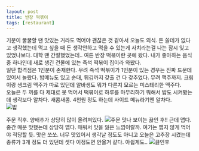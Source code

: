 ```yaml
---
layout: post
title: 반장 떡볶이
tags: [restaurant]
---
```

기분이 꿀꿀할 땐 맛있는 거라도 먹어야 괜찮은 것 같아서 오늘도 외식. 돈 쓸데가 없다고 생각했는데 먹고 싶을 때 돈 생각안하고 먹을 수 있는게 사치라는걸 나는 잠시 잊고 있었나보다. 대학 땐 간절했었는데.. 여튼 반장 떡볶이란 곳에 왔다. 내가 좋아하는 음식 중 하나인데 새로 생긴 건물에 있는 즉석 떡볶이 집이라 와봤다.      
일단 합격점은 1인분이 존재한다. 무려 즉석 떡볶이가 1인분이 있는 경우는 진짜 드문데 있어서 놀랐다. 밥메뉴도 있고 순대, 튀김까지 갖출 건 다 갖추었다. 무려 맥주까지. 크림이랑 생크림 맥주가 따로 있던데 알바생도 뭐가 다른지 모르는 미스테리한 맥주다.      
오늘은 두 끼를 다 제대로 못 먹어서 떡볶이로 하루를 마무리하기 뭐해서 밥도 시켜봤는데 생각보다 알차다. 새콤새콤. 4천원 정도 하는데 사이드 메뉴라기엔 알차다.     
![밥](https://lh3.googleusercontent.com/-Gom9jpb7um0/VzWzFUq5S5I/AAAAAAAAAq8/96iTV5R95EsXl7kWC53d_IBkoK9wxMgyACHM/s1280/upload_-1)

주문 직후. 양배추가 상당히 많이 올려져있다.
![주문](https://lh3.googleusercontent.com/-u0DZsvk5nWc/VzWzK1Olf-I/AAAAAAAAArA/f_CCaF9yOvYih3Ofn-Qhw_IMgqn8Q3c7gCHM/s1280/upload_-1)
맛나 보이는 끓인 후!! 근데 맵다. 중간 매운 맛했는데 상당히 맵다. 매워서 맛을 잃은 느낌이랄까. 여기는 맵지 않게 먹어야 적당할 듯. 맛은 쏘쏘. 너무 맛있어서 생각날 정도도 아니고 오늘은 고추장 시켰는데 종류가 3개 정도 더 있던데 셋다 이정도면 안올거 같다. 아쉽게도..
![끓인후](https://lh3.googleusercontent.com/-yqFVjll44G0/VzW0cZluQYI/AAAAAAAAArI/eURWeImN6nAN6fdSEVkObQ1OJHbML_SDwCHM/s1280/upload_-1)
